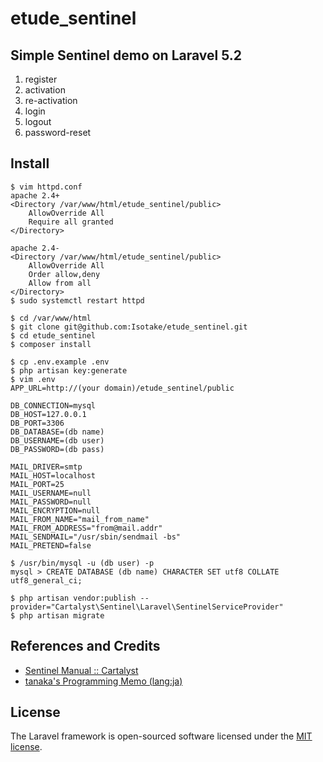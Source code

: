 # etude_sentinel

## Simple Sentinel demo on Laravel 5.2

1. register
2. activation
3. re-activation
4. login
5. logout
6. password-reset

## Install

```
$ vim httpd.conf
apache 2.4+
<Directory /var/www/html/etude_sentinel/public>
    AllowOverride All
	Require all granted
</Directory>

apache 2.4-
<Directory /var/www/html/etude_sentinel/public>
    AllowOverride All
    Order allow,deny
    Allow from all
</Directory>
$ sudo systemctl restart httpd
```

```
$ cd /var/www/html
$ git clone git@github.com:Isotake/etude_sentinel.git
$ cd etude_sentinel
$ composer install
```

```
$ cp .env.example .env
$ php artisan key:generate
$ vim .env
APP_URL=http://(your domain)/etude_sentinel/public

DB_CONNECTION=mysql
DB_HOST=127.0.0.1
DB_PORT=3306
DB_DATABASE=(db name)
DB_USERNAME=(db user)
DB_PASSWORD=(db pass)

MAIL_DRIVER=smtp
MAIL_HOST=localhost
MAIL_PORT=25
MAIL_USERNAME=null
MAIL_PASSWORD=null
MAIL_ENCRYPTION=null
MAIL_FROM_NAME="mail_from_name"
MAIL_FROM_ADDRESS="from@mail.addr"
MAIL_SENDMAIL="/usr/sbin/sendmail -bs"
MAIL_PRETEND=false
```

```
$ /usr/bin/mysql -u (db user) -p
mysql > CREATE DATABASE (db name) CHARACTER SET utf8 COLLATE utf8_general_ci;

$ php artisan vendor:publish --provider="Cartalyst\Sentinel\Laravel\SentinelServiceProvider"
$ php artisan migrate
```

## References and Credits
* [Sentinel Manual :: Cartalyst](https://cartalyst.com/manual/sentinel/2.0)
* [tanaka's Programming Memo (lang:ja)](http://am1tanaka.hatenablog.com/entry/2016/06/29/003308)

## License

The Laravel framework is open-sourced software licensed under the [MIT license](http://opensource.org/licenses/MIT).
